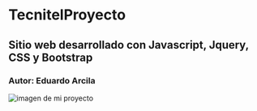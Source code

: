# TecnitelProyecto
## Sitio web desarrollado con Javascript, Jquery, CSS y Bootstrap
 ### Autor: Eduardo Arcila
![imagen de mi proyecto](https://github.com/ediau11/TecnitelProyecto/html/styles/imagenesJs/Screenshot2022-01-12at00-25-24Document.png)
